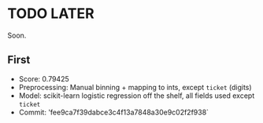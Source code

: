 # TODO LATER

Soon.

## First

- Score: 0.79425
- Preprocessing: Manual binning + mapping to ints, except `ticket` (digits)
- Model: scikit-learn logistic regression off the shelf, all fields used except `ticket`
- Commit: 'fee9ca7f39dabce3c4f13a7848a30e9c02f2f938`
